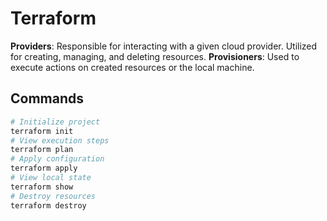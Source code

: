 # Terraform

**Providers**: Responsible for interacting with a given cloud provider. 
Utilized for creating, managing, and deleting resources.
**Provisioners**: Used to execute actions on created resources or the local machine.

## Commands
```bash
# Initialize project
terraform init
# View execution steps
terraform plan
# Apply configuration
terraform apply
# View local state
terraform show
# Destroy resources
terraform destroy
```
